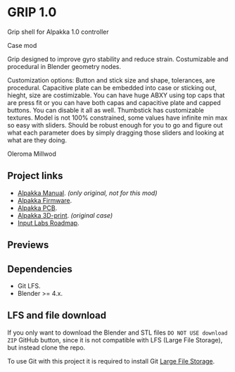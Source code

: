 # GRIP 1.0

Grip shell for Alpakka 1.0 controller

Case mod

Grip designed to improve gyro stability and reduce strain.
Costumizable and procedural in Blender geometry nodes.

Customization options:
Button and stick size and shape, tolerances, are procedural. Capacitive plate can be embedded into case or sticking out, hieght, size  are costimizable. You can have huge ABXY using top caps that are press fit or you can have both capas and capacitive plate and capped buttons. You can disable it all as well. Thumbstick has customizable textures. Model is not 100% constrained, some values have infinite min max so easy with sliders. Should be robust enough for you to go and figure out what each parameter does by simply dragging those sliders and looking at what are they doing.

Oleroma 
Millwod 



## Project links
- [Alpakka Manual](https://inputlabs.io/devices/alpakka/manual). _(only original, not for this mod)_
- [Alpakka Firmware](https://github.com/inputlabs/alpakka_firmware).
- [Alpakka PCB](https://github.com/inputlabs/alpakka_pcb).
- [Alpakka 3D-print](https://github.com/inputlabs/alpakka_case). _(original case)_
- [Input Labs Roadmap](https://github.com/orgs/inputlabs/projects/2/views/2).

## Previews


## Dependencies
- Git LFS.
- Blender >= 4.x.

## LFS and file download
If you only want to download the Blender and STL files `DO NOT USE download ZIP` GitHub button, since it is not compatible with LFS (Large File Storage), but instead clone the repo.

To use Git with this project it is required to install Git [Large File Storage](https://git-lfs.github.com).




